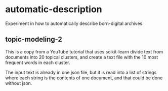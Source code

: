 # automatic-description
Experiment in how to automatically describe born-digital archives

## topic-modeling-2

This is a copy from a YouTube tutorial that uses scikit-learn divide text from documents into 20 topical clusters,
and create a text file with the 10 most frequent words in each cluster.

The input text is already in one json file, but it is read into a list of strings 
where each string is the contents of one document, and that could be done without json. 